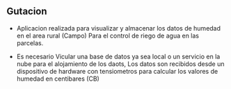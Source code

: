 ## Gutacion

-   Aplicacion realizada para visualizar y almacenar los datos de humedad en el area rural (Campo)
    Para el control de riego de agua en las parcelas.

-   Es necesario Vicular una base de datos ya sea local o un servicio en la nube para el alojamiento de los daots,
    Los datos son recibidos desde un dispositivo de hardware con tensiometros para calcular los valores de humedad
    en centibares (CB)
